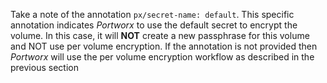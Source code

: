 Take a note of the annotation `px/secret-name: default`. This specific annotation indicates _Portworx_ to use the default secret to encrypt the volume. In this case, it will **NOT**  create a new passphrase for this volume and NOT use per volume encryption. If the annotation is not provided then _Portworx_ will use the per volume encryption workflow as described in the previous section

